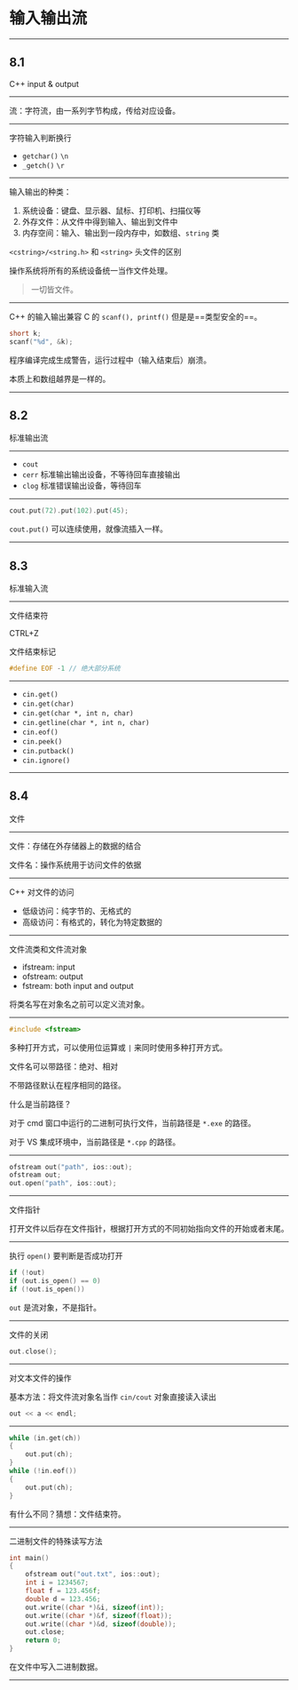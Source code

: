 # 输入输出流

---

## 8.1

C++ input & output

---

流：字符流，由一系列字节构成，传给对应设备。

---

字符输入判断换行

- ``getchar()`` ``\n``
- ``_getch()`` ``\r``

---

输入输出的种类：

1. 系统设备：键盘、显示器、鼠标、打印机、扫描仪等
2. 外存文件：从文件中得到输入、输出到文件中
3. 内存空间：输入、输出到一段内存中，如数组、``string`` 类

``<cstring>/<string.h>`` 和 ``<string>`` 头文件的区别

操作系统将所有的系统设备统一当作文件处理。

> 一切皆文件。

---

C++ 的输入输出兼容 C 的 ``scanf(), printf()`` 但是是==类型安全的==。

```c
short k;
scanf("%d", &k);
```

程序编译完成生成警告，运行过程中（输入结束后）崩溃。

本质上和数组越界是一样的。

---

## 8.2

标准输出流

---

- ``cout``
- ``cerr`` 标准输出输出设备，不等待回车直接输出
- ``clog`` 标准错误输出设备，等待回车

---

```cpp
cout.put(72).put(102).put(45);
```

``cout.put()`` 可以连续使用，就像流插入一样。

---

## 8.3

标准输入流

---

文件结束符

CTRL+Z

文件结束标记

```cpp
#define EOF -1 // 绝大部分系统
```

---

- ``cin.get()``
- ``cin.get(char)``
- ``cin.get(char *, int n, char)``
- ``cin.getline(char *, int n, char)``
- ``cin.eof()``
- ``cin.peek()``
- ``cin.putback()``
- ``cin.ignore()``

---

## 8.4

文件

---

文件：存储在外存储器上的数据的结合

文件名：操作系统用于访问文件的依据

---

C++ 对文件的访问

- 低级访问：纯字节的、无格式的
- 高级访问：有格式的，转化为特定数据的

---

文件流类和文件流对象

- ifstream: input
- ofstream: output
- fstream: both input and output

将类名写在对象名之前可以定义流对象。

---

```cpp
#include <fstream>
```

多种打开方式，可以使用位运算或 ``|`` 来同时使用多种打开方式。

文件名可以带路径：绝对、相对

不带路径默认在程序相同的路径。

什么是当前路径？

对于 cmd 窗口中运行的二进制可执行文件，当前路径是 ``*.exe`` 的路径。

对于 VS 集成环境中，当前路径是 ``*.cpp`` 的路径。

---

```cpp
ofstream out("path", ios::out);
ofstream out;
out.open("path", ios::out);
```

---

文件指针

打开文件以后存在文件指针，根据打开方式的不同初始指向文件的开始或者末尾。

---

执行 ``open()`` 要判断是否成功打开

```cpp
if (!out)
if (out.is_open() == 0)
if (!out.is_open())
```

``out`` 是流对象，不是指针。

---

文件的关闭

```cpp
out.close();
```

---

对文本文件的操作

基本方法：将文件流对象名当作 ``cin/cout`` 对象直接读入读出

```cpp
out << a << endl;
```

---

```cpp
while (in.get(ch))
{
    out.put(ch);
}
while (!in.eof())
{
    out.put(ch);
}
```

有什么不同？猜想：文件结束符。

---

二进制文件的特殊读写方法

```cpp
int main()
{
    ofstream out("out.txt", ios::out);
    int i = 1234567;
    float f = 123.456f;
    double d = 123.456;
    out.write((char *)&i, sizeof(int));
    out.write((char *)&f, sizeof(float));
    out.write((char *)&d, sizeof(double));
    out.close;
    return 0;
}
```

在文件中写入二进制数据。

---


